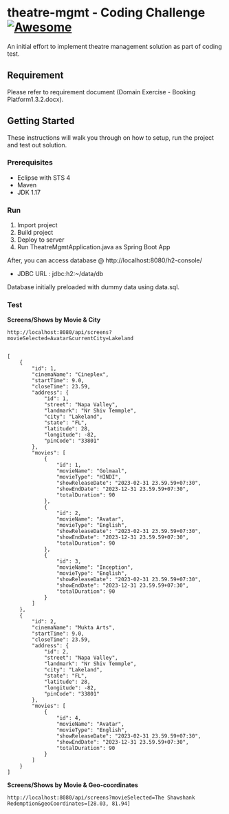 # theatre-mgmt - Coding Challenge [![Awesome](https://cdn.rawgit.com/sindresorhus/awesome/d7305f38d29fed78fa85652e3a63e154dd8e8829/media/badge.svg)](https://github.com/sindresorhus/awesome)

An initial effort to implement theatre management solution as part of coding test.

## Requirement

Please refer to requirement document (Domain Exercise - Booking Platform1.3.2.docx). 

## Getting Started

These instructions will walk you through on how to setup, run the project and test out solution.

### Prerequisites

* Eclipse with STS 4
* Maven
* JDK 1.17

### Run

1. Import project
2. Build project
3. Deploy to server
4. Run TheatreMgmtApplication.java as Spring Boot App

After, you can access database @ http://localhost:8080/h2-console/
- JDBC URL : jdbc:h2:~/data/db 

Database initially preloaded with dummy data using data.sql.

### Test

__Screens/Shows by Movie & City__

```
http://localhost:8080/api/screens?movieSelected=Avatar&currentCity=Lakeland


[
    {
        "id": 1,
        "cinemaName": "Cineplex",
        "startTime": 9.0,
        "closeTime": 23.59,
        "address": {
            "id": 1,
            "street": "Napa Valley",
            "landmark": "Nr Shiv Temmple",
            "city": "Lakeland",
            "state": "FL",
            "latitude": 28,
            "longitude": -82,
            "pinCode": "33801"
        },
        "movies": [
            {
                "id": 1,
                "movieName": "Golmaal",
                "movieType": "HINDI",
                "showReleaseDate": "2023-02-31 23.59.59+07:30",
                "showEndDate": "2023-12-31 23.59.59+07:30",
                "totalDuration": 90
            },
            {
                "id": 2,
                "movieName": "Avatar",
                "movieType": "English",
                "showReleaseDate": "2023-02-31 23.59.59+07:30",
                "showEndDate": "2023-12-31 23.59.59+07:30",
                "totalDuration": 90
            },
            {
                "id": 3,
                "movieName": "Inception",
                "movieType": "English",
                "showReleaseDate": "2023-02-31 23.59.59+07:30",
                "showEndDate": "2023-12-31 23.59.59+07:30",
                "totalDuration": 90
            }
        ]
    },
    {
        "id": 2,
        "cinemaName": "Mukta Arts",
        "startTime": 9.0,
        "closeTime": 23.59,
        "address": {
            "id": 2,
            "street": "Napa Valley",
            "landmark": "Nr Shiv Temmple",
            "city": "Lakeland",
            "state": "FL",
            "latitude": 28,
            "longitude": -82,
            "pinCode": "33801"
        },
        "movies": [
            {
                "id": 4,
                "movieName": "Avatar",
                "movieType": "English",
                "showReleaseDate": "2023-02-31 23.59.59+07:30",
                "showEndDate": "2023-12-31 23.59.59+07:30",
                "totalDuration": 90
            }
        ]
    }
]

```
__Screens/Shows by Movie & Geo-coordinates__

```
http://localhost:8080/api/screens?movieSelected=The Shawshank Redemption&geoCoordinates=[28.03, 81.94]
```
